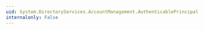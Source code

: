 ```yaml
---
uid: System.DirectoryServices.AccountManagement.AuthenticablePrincipal.ScriptPath
internalonly: False
---
```

